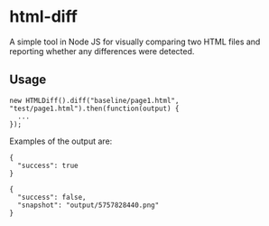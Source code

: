 # html-diff

A simple tool in Node JS for visually comparing two HTML files and reporting whether any differences were detected.


## Usage

```
new HTMLDiff().diff("baseline/page1.html", "test/page1.html").then(function(output) {
  ...
});
```

Examples of the output are:

```
{ 
  "success": true 
}
```
```
{ 
  "success": false, 
  "snapshot": "output/5757828440.png" 
}
```
